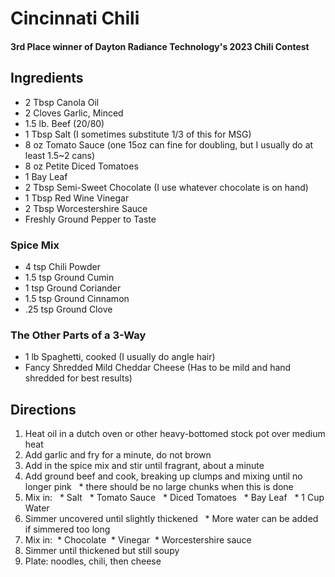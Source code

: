 # Cincinnati Chili
#### 3rd Place winner of Dayton Radiance Technology's 2023 Chili Contest

## Ingredients
* 2 Tbsp Canola Oil
* 2 Cloves Garlic, Minced
* 1.5 lb. Beef (20/80)
* 1 Tbsp Salt (I sometimes substitute 1/3 of this for MSG)
* 8 oz Tomato Sauce (one 15oz can fine for doubling, but I usually do at least 1.5~2 cans)
* 8 oz Petite Diced Tomatoes
* 1 Bay Leaf
* 2 Tbsp Semi-Sweet Chocolate (I use whatever chocolate is on hand)
* 1 Tbsp Red Wine Vinegar 
* 2 Tbsp Worcestershire Sauce
* Freshly Ground Pepper to Taste

### Spice Mix
* 4 tsp Chili Powder
* 1.5 tsp Ground Cumin
* 1 tsp Ground Coriander
* 1.5 tsp Ground Cinnamon
* .25 tsp Ground Clove

### The Other Parts of a 3-Way
* 1 lb Spaghetti, cooked (I usually do angle hair)
* Fancy Shredded Mild Cheddar Cheese (Has to be mild and hand shredded for best results)

## Directions
1. Heat oil in a dutch oven or other heavy-bottomed stock pot over medium heat
2. Add garlic and fry for a minute, do not brown
3. Add in the spice mix and stir until fragrant, about a minute
4. Add ground beef and cook, breaking up clumps and mixing until no longer pink
  * there should be no large chunks when this is done
5. Mix in:
  * Salt
  * Tomato Sauce
  * Diced Tomatoes
  * Bay Leaf
  * 1 Cup Water
6. Simmer uncovered until slightly thickened
  * More water can be added if simmered too long
7. Mix in:
 * Chocolate
 * Vinegar
 * Worcestershire sauce
8. Simmer until thickened but still soupy
9. Plate: noodles, chili, then cheese